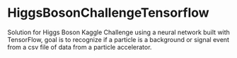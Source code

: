 # HiggsBosonChallengeTensorflow

Solution for Higgs Boson Kaggle Challenge using a neural network built with TensorFlow, goal is to recognize if a particle is a background or signal event from a csv file of data from a particle accelerator.
